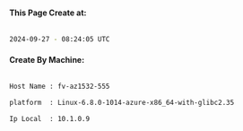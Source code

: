 
   
#### This Page Create at:

```bash

2024-09-27 - 08:24:05 UTC

```

#### Create By Machine:

```bash

Host Name : fv-az1532-555

platform  : Linux-6.8.0-1014-azure-x86_64-with-glibc2.35

Ip Local  : 10.1.0.9

```

